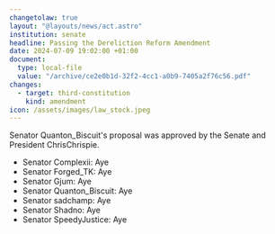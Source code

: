 ```yaml
---
changetolaw: true
layout: "@layouts/news/act.astro"
institution: senate
headline: Passing the Dereliction Reform Amendment
date: 2024-07-09 19:02:00 +01:00
document:
  type: local-file
  value: "/archive/ce2e0b1d-32f2-4cc1-a0b9-7405a2f76c56.pdf"
changes:
  - target: third-constitution
    kind: amendment
icon: /assets/images/law_stock.jpeg
---
```

Senator Quanton_Biscuit's proposal was approved by the Senate and President ChrisChrispie.<!--more-->

- Senator Complexii: Aye
- Senator Forged_TK: Aye
- Senator Gjum: Aye
- Senator Quanton_Biscuit: Aye
- Senator sadchamp: Aye
- Senator Shadno: Aye
- Senator SpeedyJustice: Aye

